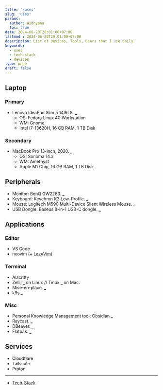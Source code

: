```yaml
---
title: '/uses'
slug: 'uses'
params:
  author: Widnyana
  toc: true
date: 2024-06-20T20:01:00+07:00
lastmod : 2024-06-20T20:01:00+07:00
description: List of Devices, Tools, Gears that I use daily.
keywords:
  - uses
  - tech-stack
  - devices
type: page
draft: false
---
```




## Laptop

### Primary  

- Lenovo IdeaPad Slim 5 14IRL8. [_](https://psref.lenovo.com/syspool/Sys/PDF/IdeaPad/IdeaPad_Slim_5_14IRL8/IdeaPad_Slim_5_14IRL8_Spec.pdf)
  - OS: Fedora Linux 40 Workstation
  - WM: Gnome
  - Intel i7-13620H, 16 GB RAM, 1 TB Disk

### Secondary

- MacBook Pro 13-inch, 2020. [_](https://support.apple.com/en-us/111893)
  - OS: Sonoma 14.x
  - WM: Amethyst
  - Apple M1 Chip, 16 GB RAM, 1 TB Disk

## Peripherals

- Monitor: BenQ GW2283. [_](https://www.benq.com/en-us/monitor/home/gw2283.html)
- Keyboard: Keychron K3 Low-Profile. [_](https://www.keychron.com/products/keychron-k3-wireless-mechanical-keyboard)
- Mouse: Logitech M590 Multi-Device Silent Wireless Mouse. [_](https://www.logitech.com/en-us/products/mice/m590-silent-wireless-mouse.html)
- USB Dongle: Baseus 8-in-1 USB-C dongle. [_](https://baseusonline.com/product/60/baseus-metal-gleam-series-8-in-1-multifunctional-type-c-hub-docking-station)

## Applications

### Editor

- VS Code
- neovim (+ [LazyVim](http://www.lazyvim.org/))

### Terminal

- Alacritty
- Zellij [_](https://zellij.dev/) on Linux // Tmux [_](https://github.com/tmux/tmux/wiki) on Mac.
- Mise-en-place. [_](https://mise.jdx.dev/)
- k9s [_](https://k9s.io)

### Misc

- Personal Knowledge Management tool: Obsidian [_](http://obsidian.md/)
- Raycast. [_](https://www.raycast.com/)
- DBeaver. [_](https://dbeaver.io/)
- Flatpak. [_](https://flatpak.org/)

## Services

- Cloudflare
- Tailscale
- Proton

---

- [Tech-Stack](/tech-stack)


